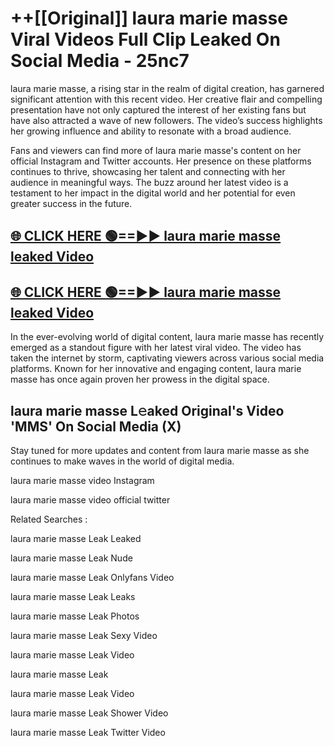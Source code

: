 # ++[[Original]] laura marie masse Viral Videos Full Clip Leaked On Social Media - 25nc7<br>

laura marie masse, a rising star in the realm of digital creation, has garnered significant attention with this recent video. Her creative flair and compelling presentation have not only captured the interest of her existing fans but have also attracted a wave of new followers. The video’s success highlights her growing influence and ability to resonate with a broad audience.

Fans and viewers can find more of laura marie masse's content on her official Instagram and Twitter accounts. Her presence on these platforms continues to thrive, showcasing her talent and connecting with her audience in meaningful ways. The buzz around her latest video is a testament to her impact in the digital world and her potential for even greater success in the future.


## [🌐 CLICK HERE 🟢==►► laura marie masse leaked Video ](https://onlyclips.site?title=laura_marie_masse&ref=git)

## [🌐 CLICK HERE 🟢==►► laura marie masse leaked Video ](https://onlyclips.site?title=laura_marie_masse&ref=git)


In the ever-evolving world of digital content, laura marie masse has recently emerged as a standout figure with her latest viral video. The video has taken the internet by storm, captivating viewers across various social media platforms. Known for her innovative and engaging content, laura marie masse has once again proven her prowess in the digital space.



## laura marie masse L𝚎aked Original's Video 'MMS' On Social Media (X)


Stay tuned for more updates and content from laura marie masse as she continues to make waves in the world of digital media.

laura marie masse video Instagram

laura marie masse video official twitter


Related Searches :

laura marie masse Leak Leaked

laura marie masse Leak Nude

laura marie masse Leak Onlyfans Video

laura marie masse Leak Leaks

laura marie masse Leak Photos

laura marie masse Leak Sexy Video

laura marie masse Leak Video

laura marie masse Leak

laura marie masse Leak Video

laura marie masse Leak Shower Video

laura marie masse Leak Twitter Video

